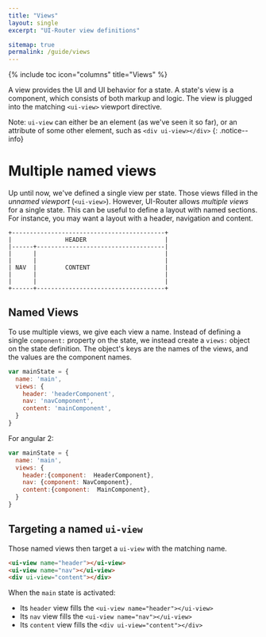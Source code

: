 ```yaml
---
title: "Views"
layout: single
excerpt: "UI-Router view definitions"

sitemap: true
permalink: /guide/views
---
```


{% include toc icon="columns" title="Views" %}

A view provides the UI and UI behavior for a state.
A state's view is a component, which consists of both markup and logic.
The view is plugged into the matching `<ui-view>` viewport directive.

Note: `ui-view` can either be an element (as we've seen it so far), or an attribute of some
other element, such as `<div ui-view></div>`
{: .notice--info}


# Multiple named views

Up until now, we've defined a single view per state.  Those views filled in the *unnamed viewport* (`<ui-view>`).
However, UI-Router allows *multiple views* for a single state.    This can be useful to define a layout with
named sections.  For instance, you may want a layout with a header, navigation and content.

```
+-------------------------------------------+
|               HEADER                      |
|------+------------------------------------|
|      |                                    |
|      |                                    |
| NAV  |        CONTENT                     |
|      |                                    |
|      |                                    |
+------+------------------------------------+
```

## Named Views

To use multiple views, we give each view a name.  Instead of defining a single `component:` property on the
state, we instead create a `views:` object on the state definition.  The object's keys are the names of the views, and
the values are the component names.


```js
var mainState = {
  name: 'main',
  views: {
    header: 'headerComponent',
    nav: 'navComponent',
    content: 'mainComponent',
  }
}
```

For angular 2:

```js
var mainState = {
  name: 'main',
  views: {
    header:{component:  HeaderComponent},
    nav: {component: NavComponent},
    content:{component:  MainComponent},
  }
}
```

## Targeting a named `ui-view`

Those named views then target a `ui-view` with the matching name.

```html
<ui-view name="header"></ui-view>
<ui-view name="nav"></ui-view>
<div ui-view="content"></div>
```

When the `main` state is activated:

- Its `header` view fills the `<ui-view name="header"></ui-view>`
- Its `nav` view fills the `<ui-view name="nav"></ui-view>`
- Its `content` view fills the `<div ui-view="content"></div>`
